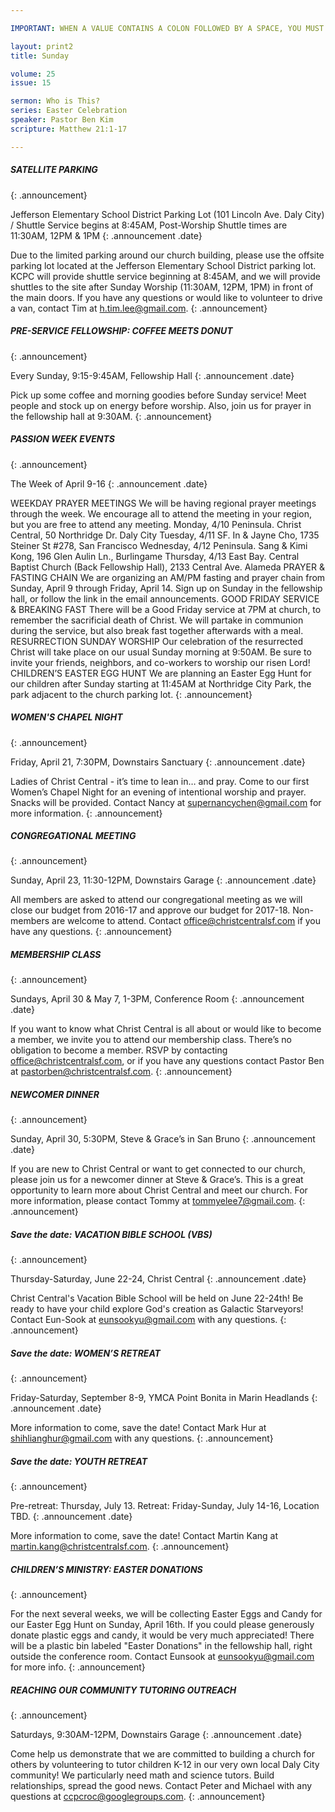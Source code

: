 ```yaml
---

IMPORTANT: WHEN A VALUE CONTAINS A COLON FOLLOWED BY A SPACE, YOU MUST USE &#58;

layout: print2
title: Sunday

volume: 25
issue: 15

sermon: Who is This?
series: Easter Celebration
speaker: Pastor Ben Kim
scripture: Matthew 21:1-17

---
```


##### SATELLITE PARKING
{: .announcement}

Jefferson Elementary School District Parking Lot (101 Lincoln Ave. Daly City) / Shuttle Service begins at 8:45AM, Post-Worship Shuttle times are 11:30AM, 12PM & 1PM
{: .announcement .date}

Due to the limited parking around our church building, please use the offsite parking lot located at the Jefferson Elementary School District parking lot. KCPC will provide shuttle service beginning at 8:45AM, and we will provide shuttles to the site after Sunday Worship (11:30AM, 12PM, 1PM) in front of the main doors. If you have any questions or would like to volunteer to drive a van, contact Tim at h.tim.lee@gmail.com.
{: .announcement}

##### PRE-SERVICE FELLOWSHIP: COFFEE MEETS DONUT
{: .announcement}

Every Sunday, 9:15-9:45AM, Fellowship Hall
{: .announcement .date}

Pick up some coffee and morning goodies before Sunday service! Meet people and stock up on energy before worship. Also, join us for prayer in the fellowship hall at 9:30AM.
{: .announcement}

##### PASSION WEEK EVENTS
{: .announcement}

The Week of April 9-16
{: .announcement .date}

WEEKDAY PRAYER MEETINGS
We will be having regional prayer meetings through the week. We encourage all to attend the meeting in your region, but you are free to attend any meeting. 
Monday, 4/10
Peninsula. Christ Central, 50 Northridge Dr. Daly City
Tuesday, 4/11
SF. In & Jayne Cho, 1735 Steiner St #278, San Francisco
Wednesday, 4/12
Peninsula. Sang & Kimi Kong, 196 Glen Aulin Ln., Burlingame
Thursday, 4/13
East Bay. Central Baptist Church (Back Fellowship Hall), 2133 Central Ave. Alameda
PRAYER & FASTING CHAIN
We are organizing an AM/PM fasting and prayer chain from Sunday, April 9 through Friday, April 14. Sign up on Sunday in the fellowship hall, or follow the link in the email announcements. 
GOOD FRIDAY SERVICE & BREAKING FAST
There will be a Good Friday service at 7PM at church, to remember the sacrificial death of Christ. We will partake in communion during the service, but also break fast together afterwards with a meal.
RESURRECTION SUNDAY WORSHIP
Our celebration of the resurrected Christ will take place on our usual Sunday morning at 9:50AM. Be sure to invite your friends, neighbors, and co-workers to worship our risen Lord! 
CHILDREN’S EASTER EGG HUNT
We are planning an Easter Egg Hunt for our children after Sunday starting at 11:45AM at Northridge City Park, the park adjacent to the church parking lot.
{: .announcement}

##### WOMEN'S CHAPEL NIGHT
{: .announcement}

Friday, April 21, 7:30PM, Downstairs Sanctuary
{: .announcement .date}

Ladies of Christ Central - it’s time to lean in… and pray. Come to our first Women’s Chapel Night for an evening of intentional worship and prayer. Snacks will be provided. Contact Nancy at supernancychen@gmail.com for more information. 
{: .announcement}

##### CONGREGATIONAL MEETING
{: .announcement}

Sunday, April 23, 11:30-12PM, Downstairs Garage
{: .announcement .date}

All members are asked to attend our congregational meeting as we will close our budget from 2016-17 and approve our budget for 2017-18. Non-members are welcome to attend. Contact office@christcentralsf.com if you have any questions.
{: .announcement}

##### MEMBERSHIP CLASS
{: .announcement}

Sundays, April 30 & May 7, 1-3PM, Conference Room
{: .announcement .date}

If you want to know what Christ Central is all about or would like to become a member, we invite you to attend our membership class. There’s no obligation to become a member. RSVP by  contacting office@christcentralsf.com, or if you have any questions contact Pastor Ben at pastorben@christcentralsf.com.
{: .announcement}

##### NEWCOMER DINNER
{: .announcement}

Sunday, April 30, 5:30PM, Steve & Grace’s in San Bruno
{: .announcement .date}

If you are new to Christ Central or want to get connected to our church, please join us for a newcomer dinner at Steve & Grace’s. This is a great opportunity to learn more about Christ Central and meet our church. For more information, please contact Tommy at tommyelee7@gmail.com.
{: .announcement}

##### Save the date: VACATION BIBLE SCHOOL (VBS)
{: .announcement}

Thursday-Saturday, June 22-24, Christ Central
{: .announcement .date}

Christ Central's Vacation Bible School will be held on June 22-24th!  Be ready to have your child explore God's creation as Galactic Starveyors! Contact Eun-Sook at eunsookyu@gmail.com with any questions.
{: .announcement}

##### Save the date: WOMEN’S RETREAT
{: .announcement}

Friday-Saturday, September 8-9, YMCA Point Bonita in Marin Headlands
{: .announcement .date}

More information to come, save the date! Contact Mark Hur at shihlianghur@gmail.com with any questions.
{: .announcement}

##### Save the date: YOUTH RETREAT
{: .announcement}

Pre-retreat: Thursday, July 13. Retreat: Friday-Sunday, July 14-16, Location TBD.
{: .announcement .date}

More information to come, save the date! Contact Martin Kang at martin.kang@christcentralsf.com.
{: .announcement}

##### CHILDREN’S MINISTRY: EASTER DONATIONS
{: .announcement}

For the next several weeks, we will be collecting Easter Eggs and Candy for our Easter Egg Hunt on Sunday, April 16th. If you could please generously donate plastic eggs and candy, it would be very much appreciated!  There will be a plastic bin labeled "Easter Donations" in the fellowship hall, right outside the conference room. Contact Eunsook at eunsookyu@gmail.com for more info.
{: .announcement}

##### REACHING OUR COMMUNITY TUTORING OUTREACH
{: .announcement}

Saturdays, 9:30AM-12PM, Downstairs Garage
{: .announcement .date}

Come help us demonstrate that we are committed to building a church for others by volunteering to tutor children K-12 in our very own local Daly City community! We particularly need math and science tutors. Build relationships, spread the good news. Contact Peter and Michael with any questions at ccpcroc@googlegroups.com.
{: .announcement}

